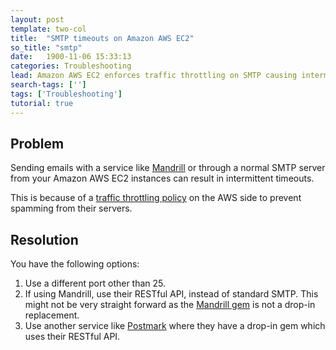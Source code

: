 ```yaml
---
layout: post
template: two-col
title:  "SMTP timeouts on Amazon AWS EC2"
so_title: "smtp"
date:   1900-11-06 15:33:13
categories: Troubleshooting
lead: Amazon AWS EC2 enforces traffic throttling on SMTP causing intermittent timeouts when sending email.
search-tags: ['']
tags: ['Troubleshooting']
tutorial: true
---
```



## Problem
Sending emails with a service like [Mandrill](http://mandrill.com) or through a normal SMTP server from your Amazon AWS EC2 instances can result in intermittent timeouts.

This is because of a [traffic throttling policy](http://docs.aws.amazon.com/ses/latest/DeveloperGuide/smtp-connect.html) on the AWS side to prevent spamming from their servers.

## Resolution
You have the following options:

1. Use a different port other than 25.
2. If using Mandrill, use their RESTful API, instead of standard SMTP. This might not be very straight forward as the [Mandrill gem](https://mandrillapp.com/api/docs/index.ruby.html) is not a drop-in replacement.
3. Use another service like [Postmark](https://postmarkapp.com) where they have a drop-in gem which uses their RESTful API.